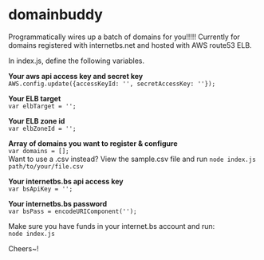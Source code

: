 domainbuddy
===========

Programmatically wires up a batch of domains for you!!!!!
Currently for domains registered with internetbs.net and hosted with AWS route53 ELB.

In index.js, define the following variables.

**Your aws api access key and secret key**<br>
`AWS.config.update({accessKeyId: '', secretAccessKey: ''});`

**Your ELB target**<br>
`var elbTarget = '';`

**Your ELB zone id**<br>
`var elbZoneId = '';`

**Array of domains you want to register & configure**<br>
`var domains = [];`<br>
Want to use a .csv instead? View the sample.csv file and run `node index.js path/to/your/file.csv`

**Your internetbs.bs api access key**<br>
`var bsApiKey = '';`

**Your internetbs.bs password**<br>
`var bsPass = encodeURIComponent('');`

Make sure you have funds in your internet.bs account and run:<br>
`node index.js`

Cheers~!



